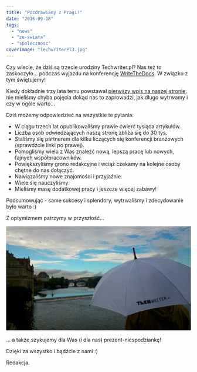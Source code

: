 ```yaml
---
title: "Pozdrawiamy z Pragi!"
date: "2016-09-18"
tags:
  - "news"
  - "ze-swiata"
  - "spolecznosc"
coverImage: "TechwriterPl3.jpg"
---
```


Czy wiecie, że dziś są trzecie urodziny Techwriter.pl? Nas też to zaskoczyło...
podczas wyjazdu na konferencję
[WriteTheDocs](http://www.writethedocs.org/conf/eu/2016/). W związku z tym
świętujemy!

Kiedy dokładnie trzy lata temu powstawał
[pierwszy wpis na naszej stronie](http://techwriter.pl/witaj-swiecie/), nie
mieliśmy chyba pojęcia dokąd nas to zaprowadzi, jak długo wytrwamy i czy w ogóle
warto...

Dziś możemy odpowiedzieć na wszystkie te pytania:

- W ciągu trzech lat opublikowaliśmy prawie ćwierć tysiąca artykułów.
- Liczba osób odwiedzających naszą stronę zbliża się do 30 tys.
- Staliśmy się partnerem dla kilku liczących się konferencji branżowych
  (sprawdźcie linki po prawej).
- Pomogliśmy wielu z Was znaleźć nową, lepszą pracę lub nowych, fajnych
  współpracowników.
- Powiększyliśmy grono redakcyjne i wciąż czekamy na kolejne osoby chętne do nas
  dołączyć.
- Nawiązaliśmy nowe znajomości i przyjaźnie.
- Wiele się nauczyliśmy.
- Mieliśmy masę dodatkowej pracy i jeszcze więcej zabawy!

Podsumowując - same sukcesy i splendory, wytrwaliśmy i zdecydowanie było warto
:)

Z optymizmem patrzymy w przyszłość...

![TechwriterPlPraga](images/TechwriterPlPraga-1024x576.jpg)

... a także szykujemy dla Was (i dla nas) prezent-niespodziankę!

Dzięki za wszystko i bądźcie z nami :)

Redakcja.
